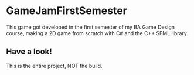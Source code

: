 # GameJamFirstSemester

This game got developed in the first semester of my BA Game Design course, making a 2D game from scratch with C# and the C++ SFML library.

## Have a look!

This is the entire project, NOT the build.
